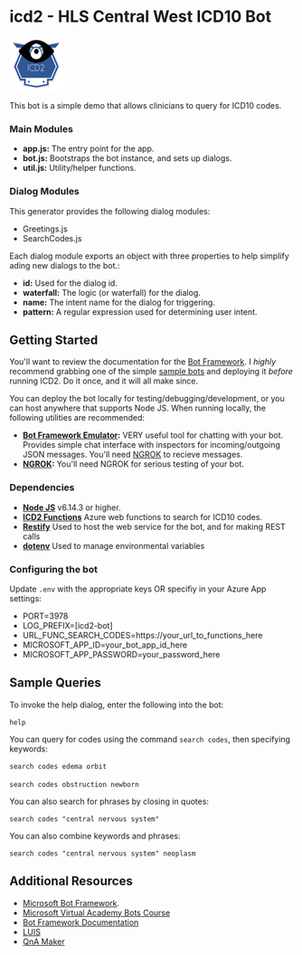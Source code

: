 # icd2 - HLS Central West ICD10 Bot

![alt text](ICD296x96.png "ICD2 Bot!") 

This bot is a simple demo that allows clinicians to query for ICD10 codes.

### Main Modules

- **app.js:** The entry point for the app.
- **bot.js:** Bootstraps the bot instance, and sets up dialogs.
- **util.js:** Utility/helper functions.

### Dialog Modules

This generator provides the following dialog modules:
- Greetings.js
- SearchCodes.js

Each dialog module exports an object with three properties to help simplify ading new dialogs to the bot.:
- **id:** Used for the dialog id.
- **waterfall:** The logic (or waterfall) for the dialog.
- **name:** The intent name for the dialog for triggering.
- **pattern:** A regular expression used for determining user intent.

## Getting Started

You'll want to review the documentation for the [Bot Framework](https://docs.microsoft.com/en-us/azure/bot-service/?view=azure-bot-service-3.0). I *highly* recommend grabbing one of the simple [sample bots](https://docs.microsoft.com/en-us/azure/bot-service/nodejs/bot-builder-nodejs-samples?view=azure-bot-service-3.0) and deploying it *before* running ICD2. Do it once, and it will all make since.

You can deploy the bot locally for testing/debugging/development, or you can host anywhere that supports Node JS. When running locally, the following utilities are recommended:

- **[Bot Framework Emulator](https://docs.microsoft.com/en-us/azure/bot-service/bot-service-debug-emulator?view=azure-bot-service-3.0):** VERY useful tool for chatting with your bot. Provides simple chat interface with inspectors for incoming/outgoing JSON messages. You'll need [NGROK](https://ngrok.com/) to recieve messages.
- **[NGROK](https://ngrok.com/):** You'll need NGROK for serious testing of your bot.

### Dependencies

- **[Node JS](http://nodejs.org)** v6.14.3 or higher.
- **[ICD2 Functions](https://github.com/TylerDurham/icd2_functions)** Azure web functions to search for ICD10 codes.
- **[Restify](http://restify.com)** Used to host the web service for the bot, and for making REST calls
- **[dotenv](https://github.com/motdotla/dotenv)** Used to manage environmental variables

### Configuring the bot

Update `.env` with the appropriate keys OR specifiy in your Azure App settings:

* PORT=3978
* LOG_PREFIX=[icd2-bot]
* URL_FUNC_SEARCH_CODES=https://your_url_to_functions_here
* MICROSOFT_APP_ID=your_bot_app_id_here
* MICROSOFT_APP_PASSWORD=your_password_here

## Sample Queries

To invoke the help dialog, enter the following into the bot:

```
help 
```


You can query for codes using the command ```search codes```, then specifying keywords:

```
search codes edema orbit

search codes obstruction newborn
```

You can also search for phrases by closing in quotes:

```
search codes "central nervous system"
```

You can also combine keywords and phrases:

```
search codes "central nervous system" neoplasm
```

## Additional Resources

- [Microsoft Bot Framework](https://dev.botframework.com).
- [Microsoft Virtual Academy Bots Course](http://aka.ms/botcourse)
- [Bot Framework Documentation](https://docs.botframework.com)
- [LUIS](https://luis.ai)
- [QnA Maker](https://qnamaker.ai)